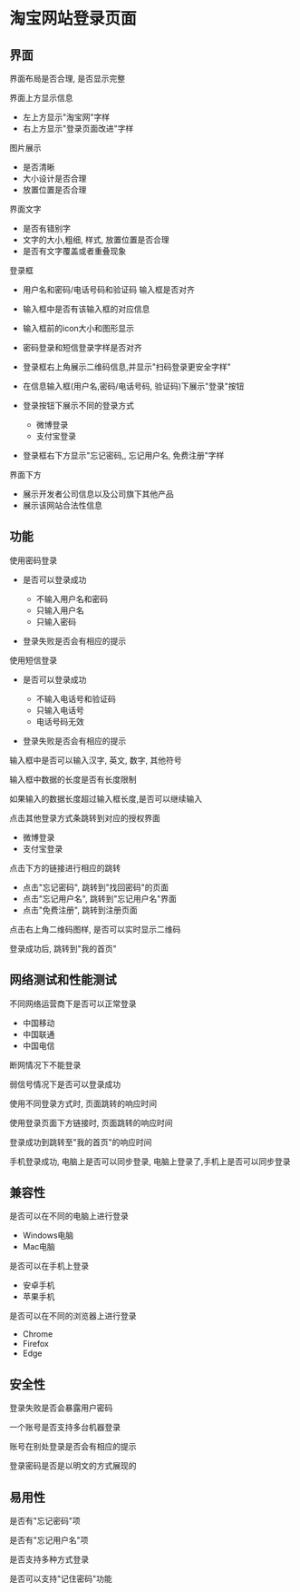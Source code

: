 # 淘宝网站登录页面

## 界面

界面布局是否合理, 是否显示完整

界面上方显示信息

- 左上方显示"淘宝网"字样
- 右上方显示"登录页面改进"字样

图片展示

- 是否清晰
- 大小设计是否合理
- 放置位置是否合理

界面文字

- 是否有错别字
- 文字的大小,粗细, 样式, 放置位置是否合理
- 是否有文字覆盖或者重叠现象

登录框

- 用户名和密码/电话号码和验证码 输入框是否对齐
- 输入框中是否有该输入框的对应信息
- 输入框前的icon大小和图形显示
- 密码登录和短信登录字样是否对齐
- 登录框右上角展示二维码信息,并显示"扫码登录更安全字样"
- 在信息输入框(用户名,密码/电话号码, 验证码)下展示"登录"按钮
- 登录按钮下展示不同的登录方式

	- 微博登录
	- 支付宝登录

- 登录框右下方显示"忘记密码,, 忘记用户名, 免费注册"字样

界面下方

- 展示开发者公司信息以及公司旗下其他产品
- 展示该网站合法性信息

## 功能

使用密码登录

- 是否可以登录成功

	- 不输入用户名和密码
	- 只输入用户名
	- 只输入密码

- 登录失败是否会有相应的提示

使用短信登录

- 是否可以登录成功

	- 不输入电话号和验证码
	- 只输入电话号
	- 电话号码无效

- 登录失败是否会有相应的提示

输入框中是否可以输入汉字, 英文, 数字, 其他符号

输入框中数据的长度是否有长度限制

如果输入的数据长度超过输入框长度,是否可以继续输入

点击其他登录方式条跳转到对应的授权界面

- 微博登录
- 支付宝登录

点击下方的链接进行相应的跳转

- 点击"忘记密码", 跳转到"找回密码"的页面
- 点击"忘记用户名", 跳转到"忘记用户名"界面
- 点击"免费注册", 跳转到注册页面

点击右上角二维码图样, 是否可以实时显示二维码

登录成功后, 跳转到"我的首页"

## 网络测试和性能测试

不同网络运营商下是否可以正常登录

- 中国移动
- 中国联通
- 中国电信

断网情况下不能登录

弱信号情况下是否可以登录成功

使用不同登录方式时, 页面跳转的响应时间

使用登录页面下方链接时, 页面跳转的响应时间 

登录成功到跳转至"我的首页"的响应时间

手机登录成功, 电脑上是否可以同步登录, 电脑上登录了,手机上是否可以同步登录

## 兼容性

是否可以在不同的电脑上进行登录

- Windows电脑
- Mac电脑

是否可以在手机上登录

- 安卓手机
- 苹果手机

是否可以在不同的浏览器上进行登录

- Chrome
- Firefox
- Edge

## 安全性

登录失败是否会暴露用户密码

一个账号是否支持多台机器登录

账号在别处登录是否会有相应的提示

登录密码是否是以明文的方式展现的

## 易用性

是否有"忘记密码"项

是否有"忘记用户名"项

是否支持多种方式登录

是否可以支持"记住密码"功能